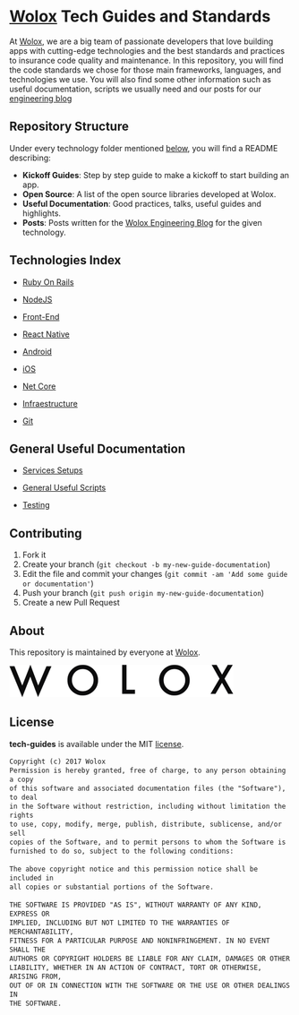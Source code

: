# [Wolox](https://wolox.co) Tech Guides and Standards

At [Wolox](https://wolox.co), we are a big team of passionate developers that love building apps with cutting-edge technologies and the best standards and practices to insurance code quality and maintenance. In this repository, you will find the code standards we chose for those main frameworks, languages, and technologies we use. You will also find some other information such as useful documentation, scripts we usually need and our posts for our [engineering blog](http://eng.wolox.co)

## Repository Structure

Under every technology folder mentioned [below](#technologies-index), you will find a README describing:

- **Kickoff Guides**: Step by step guide to make a kickoff to start building an app.
- **Open Source**: A list of the open source libraries developed at Wolox.
- **Useful Documentation**: Good practices, talks, useful guides and highlights.
- **Posts**: Posts written for the [Wolox Engineering Blog](http://eng.wolox.co) for the given technology.

## Technologies Index

- [Ruby On Rails](./ruby-on-rails/README.md)

- [NodeJS](./nodejs/README.md)

- [Front-End](./frontend/README.md)

- [React Native](./react-native/README.md)

- [Android](./android/README.md)

- [iOS](./iOS/README.md)

- [Net Core](./net-core/README.md)

- [Infraestructure](./infraestructure/README.md)

- [Git](./git/README.md)

## General Useful Documentation

- [Services Setups](./services-setups/README.md)

- [General Useful Scripts](./useful-scripts/README.md)

- [Testing](./testing/README.md)

## Contributing

1. Fork it
2. Create your branch (`git checkout -b my-new-guide-documentation`)
3. Edit the file and commit your changes (`git commit -am 'Add some guide or documentation'`)
4. Push your branch (`git push origin my-new-guide-documentation`)
5. Create a new Pull Request

## About

This repository is maintained by everyone at  [Wolox](https://wolox.co).

![Wolox](https://raw.githubusercontent.com/Wolox/press-kit/master/logos/logo_banner.png)

## License

**tech-guides** is available under the MIT [license](https://raw.githubusercontent.com/Wolox/wor-authentication/master/LICENSE.md).

    Copyright (c) 2017 Wolox
    Permission is hereby granted, free of charge, to any person obtaining a copy
    of this software and associated documentation files (the "Software"), to deal
    in the Software without restriction, including without limitation the rights
    to use, copy, modify, merge, publish, distribute, sublicense, and/or sell
    copies of the Software, and to permit persons to whom the Software is
    furnished to do so, subject to the following conditions:

    The above copyright notice and this permission notice shall be included in
    all copies or substantial portions of the Software.

    THE SOFTWARE IS PROVIDED "AS IS", WITHOUT WARRANTY OF ANY KIND, EXPRESS OR
    IMPLIED, INCLUDING BUT NOT LIMITED TO THE WARRANTIES OF MERCHANTABILITY,
    FITNESS FOR A PARTICULAR PURPOSE AND NONINFRINGEMENT. IN NO EVENT SHALL THE
    AUTHORS OR COPYRIGHT HOLDERS BE LIABLE FOR ANY CLAIM, DAMAGES OR OTHER
    LIABILITY, WHETHER IN AN ACTION OF CONTRACT, TORT OR OTHERWISE, ARISING FROM,
    OUT OF OR IN CONNECTION WITH THE SOFTWARE OR THE USE OR OTHER DEALINGS IN
    THE SOFTWARE.
